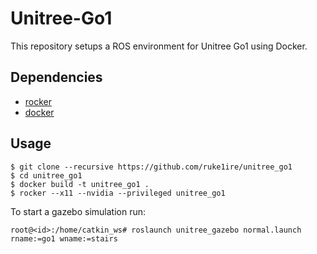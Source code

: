 # Unitree-Go1

This repository setups a ROS environment for Unitree Go1 using Docker.

## Dependencies

- [rocker](https://github.com/osrf/rocker)
- [docker](https://www.docker.com/)

## Usage

```console
$ git clone --recursive https://github.com/ruke1ire/unitree_go1
$ cd unitree_go1
$ docker build -t unitree_go1 .
$ rocker --x11 --nvidia --privileged unitree_go1
```
To start a gazebo simulation run:
```console
root@<id>:/home/catkin_ws# roslaunch unitree_gazebo normal.launch rname:=go1 wname:=stairs
```

